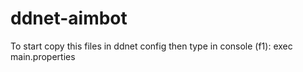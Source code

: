 # ddnet-aimbot
 To start copy this files in ddnet config then type in console (f1): exec main.properties
